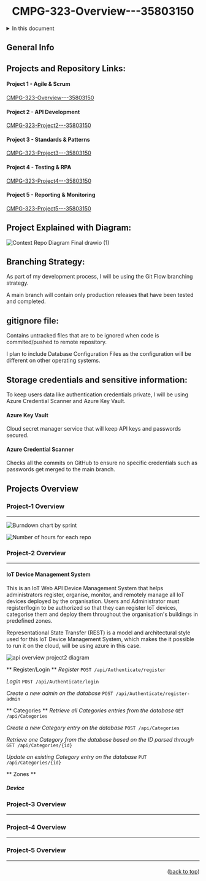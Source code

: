 <a name="readme-top"></a>
<div id="header" align="center">
  <h1>CMPG-323-Overview---35803150</h1>
</div>

<details>
  <summary>In this document</summary/>
    <ol>
      <ul>
        <a href="#general-info">General Info</a>
        <ul>
          <li><a href="#projects-and-repository-links">Projects and Repository Links</a></li>
          <li><a href="#project-explained-with-diagram">Project Explained with Diagram</a></li>
          <li><a href="#branching-strategy">Branching Strategy</a></li>
          <li><a href="#gitignore-file">.gitignore file</a></li>
          <li><a href="#storage-credentials-and-sensitive-information">Storage credentials and sensitive information</a></li>
        </ul>
      </ul>
      <ul><a href="#projects-overview">Projects Overview</a>
        <ul>
          <li><a href="#project-1-overview">Project-1 Overview</a></li>
          <li><a href="#project-2-overview">Project-2 Overview</a></li>
          <li><a href="#project-3-overview">Project-3 Overview</a></li>
          <li><a href="#project-4-overview">Project-4 Overview</a></li>
          <li><a href="#project-5-overview">Project-5 Overview</a></li>
        </ul>
      </ul>
    </ol>
</details>

## General Info
## Projects and Repository Links:

#### Project 1 - Agile & Scrum
[CMPG-323-Overview---35803150](https://github.com/suksesnwu/CMPG-323-Overview---35803150)

#### Project 2 - API Development
[CMPG-323-Project2---35803150](https://github.com/suksesnwu/CMPG-323-Project2---35803150)

#### Project 3 - Standards & Patterns
[CMPG-323-Project3---35803150](https://github.com/suksesnwu/CMPG-323-Project3---35803150)

#### Project 4 - Testing & RPA
[CMPG-323-Project4---35803150](https://github.com/suksesnwu/CMPG-323-Project4---35803150)

#### Project 5 - Reporting & Monitoring
[CMPG-323-Project5---35803150](https://github.com/suksesnwu/CMPG-323-Project5---35803150)

## Project Explained with Diagram:

![Context Repo Diagram Final drawio (1)](https://user-images.githubusercontent.com/69342894/185395901-84c53b9b-da31-4b8e-9106-24d4b08c5feb.png)

## Branching Strategy:
As part of my development process, I will be using the Git Flow branching strategy.

A main branch will contain only production releases that have been tested and completed.

## gitignore file:
Contains untracked files that are to be ignored when code is commited/pushed to remote repository.

I plan to include Database Configuration Files as the configuration will be different on other operating systems.

## Storage credentials and sensitive information:
To keep users data like authentication credentials private, I will be using Azure Credential Scanner and Azure Key Vault. 

#### Azure Key Vault
Cloud secret manager service that will keep API keys and passwords secured. 

####  Azure Credential Scanner
Checks all the commits on GitHub to ensure no specific credentials such as passwords get merged to the main branch.
## Projects Overview
### Project-1 Overview
***

![Burndown chart by sprint](https://user-images.githubusercontent.com/69342894/202509255-5ab02b4f-fb63-45d7-b268-d3265a8737b5.png)

![Number of hours for each repo](https://user-images.githubusercontent.com/69342894/202519004-5dc4cb87-87de-45bf-9bdc-6ef23547914f.png)


### Project-2 Overview
***
#### IoT Device Management System
This is an IoT Web API Device Management System that helps administrators register, organise, monitor, and remotely manage all IoT devices deployed by the organisation. Users and Administrator must register/login to be authorized so that they can register IoT devices, categorise them and deploy them throughout  the  organisation's  buildings  in  predefined  zones. 

Representational State Transfer (REST) is a model and architectural style used for this IoT Device Management System, which makes the it possible to run it on the cloud, will be using azure in this case.


![api overview project2 diagram](https://user-images.githubusercontent.com/69342894/188290399-f5a30762-d863-4d0a-8824-c17b5e851adf.png)

** Register/Login **
_Register_
`POST /api/Authenticate/register`

_Login_
`POST /api/Authenticate/login`

_Create a new admin on the database_
`POST /api/Authenticate/register-admin`

** Categories **
_Retrieve all Categories entries from the database_
`GET /api/Categories`

_Create a new Category entry on the database_
`POST /api/Categories`

_Retrieve one Category from the database based on the ID parsed through_
`GET /api/Categories/{id}`

_Update an existing Category entry on the database_
`PUT /api/Categories/{id}`

** Zones **

##### Device 

### Project-3 Overview
***
####

### Project-4 Overview
***
####

### Project-5 Overview
***
####


<p align="right">(<a href="#readme-top">back to top</a>)</p>
